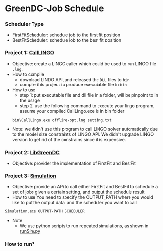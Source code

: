 GreenDC-Job Schedule
====================

### Scheduler Type
* FirstFitScheduler: schedule job to the first fit position
* BestFitScheduler: schedule job to the best fit position
	


### Project 1: [CallLINGO](./CallLingo)
- Objective: create a LINGO caller which could be used to run LINGO file `.lng`.
- How to compile
	- download LINDO API, and released the `DLL` files to `bin`
	- compile this project to produce executable file in `bin`
- How to use
	- step 1: put executable file and dll file in a folder, will be pinpoint to in the usage
	- step 2: use the following command to execute your lingo program, assume your compiled CallLingo.exe is in bin folder
	```
	bin\CallLingo.exe offline-opt.lng setting.txt
	```
- Note: we didn't use this program to call LINGO solver automatically due to the model size constraints of LINGO API. We didn't upgrade LINGO version to get rid of the constrains since it is expensive.
	
### Project 2: [LibGreenDC](./LibGreenDC)
- Objective: provider the implementation of FirstFit and BestFit

### Project 3: [Simulation](./Simulation)
- Objective: provide an APi to call either FirstFit and BestFit to schedule a set of jobs given a certain setting, and output the schedule result
- How to use
You need to specify the OUTPUT_PATH where you would like to put the output data, and the scheduler you want to call
```
Simulation.exe OUTPUT-PATH SCHEDULER
```

- Note
	- We use python scripts to run repeated simulations, as shown in [runSim.py](./scripts/runSim.py)




### How to run?



